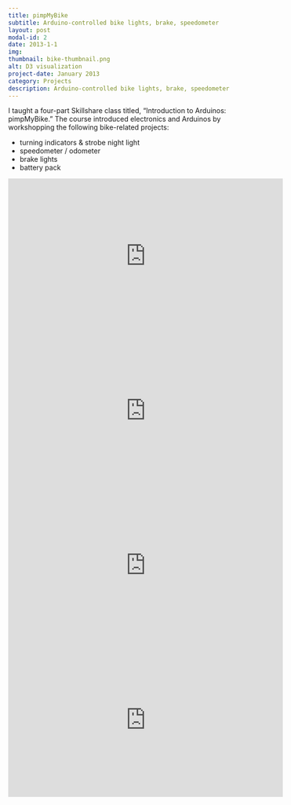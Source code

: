 ```yaml
---
title: pimpMyBike
subtitle: Arduino-controlled bike lights, brake, speedometer
layout: post
modal-id: 2
date: 2013-1-1
img:
thumbnail: bike-thumbnail.png
alt: D3 visualization
project-date: January 2013
category: Projects
description: Arduino-controlled bike lights, brake, speedometer
---
```


I taught a four-part Skillshare class titled, “Introduction to Arduinos: pimpMyBike.” The course introduced electronics and Arduinos by workshopping the following bike-related projects:

* turning indicators & strobe night light
* speedometer / odometer
* brake lights
* battery pack

<div class="embed-responsive embed-responsive-16by9">
<iframe width="560" height="315" src="https://www.youtube.com/embed/O5YYsm_BqJQ" frameborder="0" allow="autoplay; encrypted-media" allowfullscreen></iframe>
</div>

<div class="embed-responsive embed-responsive-16by9">
<iframe width="560" height="315" src="https://www.youtube.com/embed/Cw8ulMPKZUk" frameborder="0" allow="autoplay; encrypted-media" allowfullscreen></iframe>
</div>

<div class="embed-responsive embed-responsive-16by9">
<iframe width="560" height="315" src="https://www.youtube.com/embed/u0HcXu4HCrY" frameborder="0" allow="autoplay; encrypted-media" allowfullscreen></iframe>
</div>

<div class="embed-responsive embed-responsive-16by9">
<iframe width="560" height="315" src="https://www.youtube.com/embed/jxSlNXZzD5A" frameborder="0" allow="autoplay; encrypted-media" allowfullscreen></iframe>
</div>
